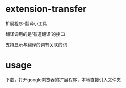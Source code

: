 # extension-transfer
扩展程序-翻译小工具

翻译调用的是‘有道翻译’的接口

支持显示与翻译的词有关联的词

# usage
下载，打开google浏览器的扩展程序，本地直接引入文件夹

